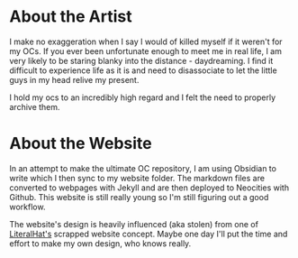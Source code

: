 # About the Artist
I make no exaggeration when I say I would of killed myself if it weren't for my OCs. If you ever been unfortunate enough to meet me in real life, I am very likely to be staring blanky into the distance - daydreaming. I find it difficult to experience life as it is and need to disassociate to let the little guys in my head relive my present.

I hold my ocs to an incredibly high regard and I felt the need to properly archive them. 

# About the Website
In an attempt to make the ultimate OC repository, I am using Obsidian to write which I then sync to my website folder. The markdown files are converted to webpages with Jekyll and are then deployed to Neocities with Github. This website is still really young so I'm still figuring out a good workflow.

The website's design is heavily influenced (aka stolen) from one of [LiteralHat's](https://literalhat.com/articles/4/the-history-of-literalhatcom) scrapped website concept. Maybe one day I'll put the time and effort to make my own design, who knows really.